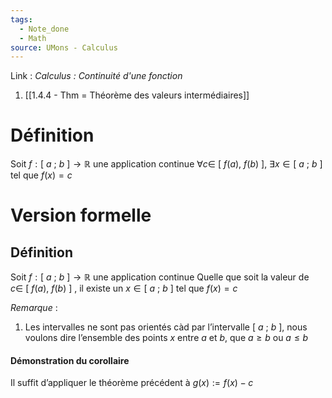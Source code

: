 ```yaml
---
tags:
  - Note_done
  - Math
source: UMons - Calculus
---
```


Link :
_Calculus : Continuité d'une fonction_
1. [[1.4.4 - Thm = Théorème des valeurs intermédiaires]]

# Définition
Soit $f : [\ a\ ;\ b\ ] \to \mathbb{R}$ une application continue 
$\forall c \in\ [\ f(a),\ f(b)\ ],\ \exists x \in [\ a\ ;\ b\ ]$ tel que $f(x) = c$ 

# Version formelle
## Définition 
Soit $f : [\ a\ ;\ b\ ] \to \mathbb{R}$ une application continue 
Quelle que soit la valeur de $c \in\ [\ f(a),\ f(b)\ ]$ , il existe un $x \in [\ a\ ;\ b\ ]$ tel que $f(x) = c$ 

_Remarque_ :
1. Les intervalles ne sont pas orientés càd par l’intervalle $[\ a\ ;\ b\ ]$, nous voulons dire l’ensemble des points $x$ entre $a$ et $b$, que $a \ge b$ ou $a \le b$ 

#### Démonstration du corollaire 
Il suffit d’appliquer le théorème précédent à $g(x) := f(x) -c$ 